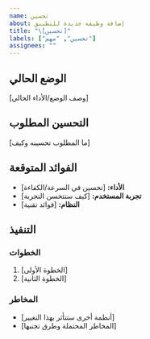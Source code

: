 ```yaml
---
name: تحسين
about: إضافة وظيفة جديدة للتطبيق
title: "\[تحسين]"
labels: ["تحسين", "مهم"]
assignees: ""
---
```


## الوضع الحالي

\[وصف الوضع/الأداء الحالي]

## التحسين المطلوب

\[ما المطلوب تحسينه وكيف]

## الفوائد المتوقعة

- **الأداء:** \[تحسين في السرعة/الكفاءة]
- **تجربة المستخدم:** \[كيف ستتحسن التجربة]
- **النظام:** \[فوائد تقنية]

## التنفيذ

### الخطوات

1. \[الخطوة الأولى]
2. \[الخطوة الثانية]

### المخاطر

- \[أنظمة أخرى ستتأثر بهذا التغيير]
- \[المخاطر المحتملة وطرق تجنبها]
